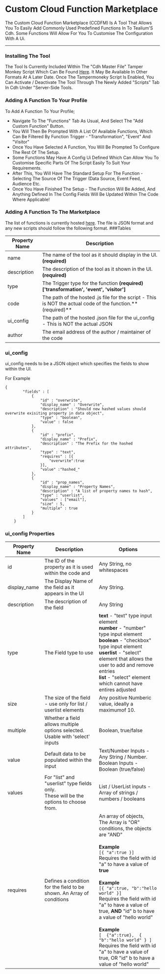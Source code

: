 # Custom Cloud Function Marketplace
The Custom Cloud Function Marketplace (CCDFM) Is A Tool That Allows You To Easily Add Commonly Used Predefined Functions In To Tealium'S Cdh. Some Functions Will Allow For You To Customise The Configuration With A Ui.

---

### Installing The Tool

The Tool Is Currently Included Within The "Cdh Master File" Tamper Monkey Script Which Can Be Found [Here](Https://Solutions.Tealium.Net/Hosted/Tampermonkey/Newui/Master.Cdh.User.Js "Here"). It May Be Available In Other Formats At A Later Date. Once The Tampermoneky Script Is Enabled, You Can Activate / Deactivate The Tool Through The Newly Added "Scripts" Tab In Cdh Under "Server-Side Tools.

### Adding A Function To Your Profile
To Add A Function To Your Profile;
- Navigate To The "Functions" Tab As Usual, And Select The "Add Custom Function" Button.
- You Will Then Be Prompted With A List Of Available Functions, Which Can Be Filtered By Function Trigger - "Transformation", "Event" And "Visitor"
- Once You Have Selected A Function, You Will Be Prompted To Configure The Rest Of The Setup.
- Some Functions May Have A Config Ui Defined Which Can Allow You To Customise Specific Parts Of The Script Easily To Suit Your Requirements. 
- After This, You Will Have The Standard Setup For The Function - Selecting The Source Of The Trigger (Data Source, Event Feed, Audience Etc.
- Once You Have Finished The Setup - The Function Will Be Added, And Anything Defined In The Config Fields Will Be Updated Within The Code Where Applicable!

### Adding A Function To The Marketplace

The list of functions is currently hosted [here](https://github.com/tealiumlabs/cloud-marketplace/blob/main/master.json "here").
The file is JSON format and any new scripts should follow the following format.
###Tables
                    
Property Name  | Description
------------- | -------------
name   | The name of the tool as it should display in the UI. **(required)**
description  | The description of the tool as it shown in the UI. **(required)**
type   | The Trigger type for the function **(required) ['transformation', 'event', 'visitor']**
code   | The path of the hosted .js file for the script - This is NOT the actual code of the function.** (required)**
ui_config   | The path of the hosted .json file for the ui_config - This is NOT the actual JSON
author  | The email address of the author / maintainer of the code

### ui_config
ui_config needs to be a JSON object which specifies the fields to show within the UI.

For Example
```
{
        "fields" : [
            {   
                "id" : "overwrite",
                "display_name" : "Overwrite",
                "description" : "Should new hashed values should overwrite exisiting property in data object",
                "type" : "boolean",
                "value" : false
            },
            {
                "id" : "prefix",
                "display_name" : "Prefix",
                "description" : "The Prefix for the hashed attributes",
                "type" : "text",
                "requires" : [{
                    "overwrite":true
                }],
                "value" :"hashed_"
            },
            {
                "id" : "prop_names",
                "display_name" : "Property Names",
                "description" : "A list of property names to hash",
                "type" : "userlist",
                "values" : ["email"],
                "size" : 5,
                "multiple" : true
            }
        ]
    }
```

### ui_config Properties
Property Name  | Description | Options
------------- | ------------- | -------------
id | The ID of the property as it is used within the code and | Any String, no whitespaces 
display_name | The Display Name of the field as it appears in the UI | Any String.
description | The description of the field | Any String
type | The Field type to use | **text** - "text" type input element <br /> **number** - "number" type input element <br /> **boolean** - "checkbox" type input element<br /> **userlist** - "select" element that allows the user to add and remove entries <br /> **list** - "select" element which cannot have entires adjusted
size | The size of the field - use only for list / userlist elements | Any positive Numberic value, ideally a maximumof 10.
multiple  | Whether a field allows multiple options selected. Usable with 'select' inputs | Boolean, true/false
value | Default data to be populated within the input | Text/Number Inputs - Any String / Number. <br /> Boolean Inputs - Boolean (true/false)
values | For "list" and "userlist" type fields only. <br /> These will be the options to choose from. | List / UserList inputs - <br /> Array of strings / numbers / booleans
requires | Defines a condition for the field to be shown. An Array of conditions | An array of objects, <br /> The Array is "OR" conditions, the objects are "AND" <br /> <br />**Example** <br />`[{ "a":true }]` <br />Requires the field with id "a" to have a value of **true** <br /><br /> **Example** <br/>```[{ "a":true, "b":"hello world" }]``` <br/> Requires the field with id "a" to have a value of true, **AND** "id" b to have a value of "hello world" <br/><br/>**Example** <br/> `[  {"a":true},  { "b":"hello world" } ]` <br /> Requires the field with id "a" to have a value of true, OR "id" b to have a value of "hello world"

